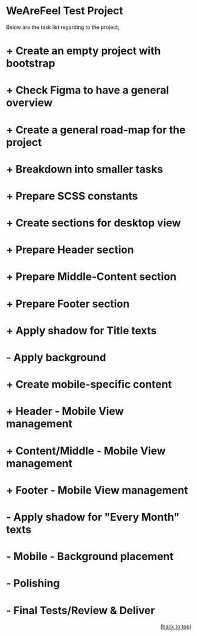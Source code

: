 <!-- CONTRIBUTING -->

## <h1>WeAreFeel Test Project</h1>

Below are the task list regarding to the project;

# + Create an empty project with bootstrap

# + Check Figma to have a general overview

# + Create a general road-map for the project

# + Breakdown into smaller tasks

# + Prepare SCSS constants

# + Create sections for desktop view

# + Prepare Header section

# + Prepare Middle-Content section

# + Prepare Footer section

# + Apply shadow for Title texts

# - Apply background

# + Create mobile-specific content

# + Header - Mobile View management

# + Content/Middle - Mobile View management

# + Footer - Mobile View management

# - Apply shadow for "Every Month" texts

# - Mobile - Background placement

# - Polishing

# - Final Tests/Review & Deliver

<p align="right">(<a href="#top">back to top</a>)</p>
